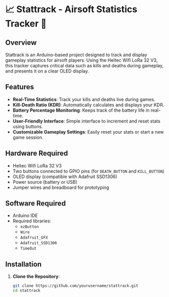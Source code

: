 # 📈 Stattrack - Airsoft Statistics Tracker 🔫


## Overview

Stattrack is an Arduino-based project designed to track and display gameplay statistics for airsoft players. Using the Heltec Wifi LoRa 32 V3, this tracker captures critical data such as kills and deaths during gameplay, and presents it on a clear OLED display.

## Features

- **Real-Time Statistics**: Track your kills and deaths live during games.
- **Kill-Death Ratio (KDR)**: Automatically calculates and displays your KDR.
- **Battery Percentage Monitoring**: Keeps track of the battery life in real-time.
- **User-Friendly Interface**: Simple interface to increment and reset stats using buttons.
- **Customizable Gameplay Settings**: Easily reset your stats or start a new game session.

## Hardware Required

- Heltec Wifi LoRa 32 V3
- Two buttons connected to GPIO pins (for `DEATH_BUTTON` and `KILL_BUTTON`)
- OLED display (compatible with Adafruit SSD1306)
- Power source (battery or USB)
- Jumper wires and breadboard for prototyping

## Software Required

- Arduino IDE
- Required libraries:
  - `ezButton`
  - `Wire`
  - `Adafruit_GFX`
  - `Adafruit_SSD1306`
  - `TimeOut`

## Installation

1. **Clone the Repository**: 
   ```bash
   git clone https://github.com/yourusername/stattrack.git
   cd stattrack
